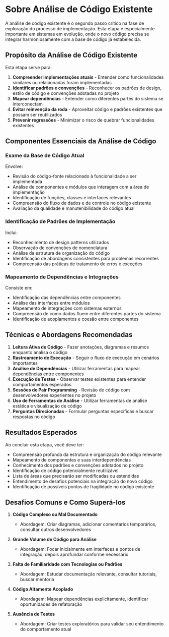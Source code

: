 # Sobre Análise de Código Existente

A análise de código existente é o segundo passo crítico na fase de exploração do processo de implementação. Esta etapa é especialmente importante em sistemas em evolução, onde o novo código precisa se integrar harmoniosamente com a base de código já estabelecida.

## Propósito da Análise de Código Existente

Esta etapa serve para:

1. **Compreender implementações atuais** - Entender como funcionalidades similares ou relacionadas foram implementadas
2. **Identificar padrões e convenções** - Reconhecer os padrões de design, estilo de código e convenções adotadas no projeto
3. **Mapear dependências** - Entender como diferentes partes do sistema se interconectam
4. **Evitar reinvenção da roda** - Aproveitar código e padrões existentes que possam ser reutilizados
5. **Prevenir regressões** - Minimizar o risco de quebrar funcionalidades existentes

## Componentes Essenciais da Análise de Código

### Exame da Base de Código Atual

Envolve:

- Revisão do código-fonte relacionado à funcionalidade a ser implementada
- Análise de componentes e módulos que interagem com a área de implementação
- Identificação de funções, classes e interfaces relevantes
- Compreensão do fluxo de dados e de controle no código existente
- Avaliação da qualidade e manutenibilidade do código atual

### Identificação de Padrões de Implementação

Inclui:

- Reconhecimento de design patterns utilizados
- Observação de convenções de nomenclatura
- Análise da estrutura de organização do código
- Identificação de abordagens consistentes para problemas recorrentes
- Compreensão das práticas de tratamento de erros e exceções

### Mapeamento de Dependências e Integrações

Consiste em:

- Identificação das dependências entre componentes
- Análise das interfaces entre módulos
- Mapeamento de integrações com sistemas externos
- Compreensão de como dados fluem entre diferentes partes do sistema
- Identificação de acoplamentos e coesão entre componentes

## Técnicas e Abordagens Recomendadas

1. **Leitura Ativa de Código** - Fazer anotações, diagramas e resumos enquanto analisa o código
2. **Rastreamento de Execução** - Seguir o fluxo de execução em cenários importantes
3. **Análise de Dependências** - Utilizar ferramentas para mapear dependências entre componentes
4. **Execução de Testes** - Observar testes existentes para entender comportamentos esperados
5. **Sessões de Pair Programming** - Revisão de código com desenvolvedores experientes no projeto
6. **Uso de Ferramentas de Análise** - Utilizar ferramentas de análise estática e visualização de código
7. **Perguntas Direcionadas** - Formular perguntas específicas e buscar respostas no código

## Resultados Esperados

Ao concluir esta etapa, você deve ter:

- Compreensão profunda da estrutura e organização do código relevante
- Mapeamento de componentes e suas interdependências
- Conhecimento dos padrões e convenções adotados no projeto
- Identificação de código potencialmente reutilizável
- Lista de áreas que precisarão ser modificadas ou estendidas
- Entendimento de desafios potenciais na integração do novo código
- Identificação de possíveis pontos de fragilidade no código existente

## Desafios Comuns e Como Superá-los

1. **Código Complexo ou Mal Documentado**

   - Abordagem: Criar diagramas, adicionar comentários temporários, consultar outros desenvolvedores

2. **Grande Volume de Código para Análise**

   - Abordagem: Focar inicialmente em interfaces e pontos de integração, depois aprofundar conforme necessário

3. **Falta de Familiaridade com Tecnologias ou Padrões**

   - Abordagem: Estudar documentação relevante, consultar tutoriais, buscar mentoria

4. **Código Altamente Acoplado**

   - Abordagem: Mapear dependências explicitamente, identificar oportunidades de refatoração

5. **Ausência de Testes**
   - Abordagem: Criar testes exploratórios para validar seu entendimento do comportamento atual
